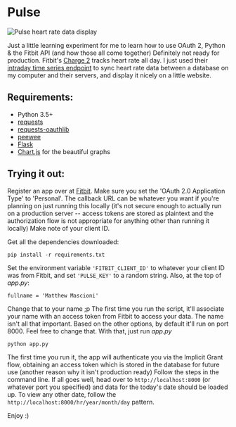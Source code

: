# Pulse

![Pulse heart rate data display](https://i.imgur.com/FT4r1.png)

Just a little learning experiment for me to learn how to use OAuth 2, Python & the Fitbit API (and how those all come together) Definitely not ready for production. Fitbit's [Charge 2](https://www.fitbit.com/en-ca/charge2) tracks heart rate all day. I just used their [intraday time series endpoint](https://dev.fitbit.com/docs/heart-rate/#get-heart-rate-intraday-time-series) to sync heart rate data between a database on my computer and their servers, and display it nicely on a little website. 

## Requirements:

* Python 3.5+
* [requests](https://pypi.python.org/pypi/requests/)
* [requests-oauthlib](https://pypi.python.org/pypi/requests-oauthlib/0.8.0)
* [peewee](https://pypi.python.org/pypi/peewee/2.8.7)
* [Flask](http://flask.pocoo.org)
* [Chart.js](http://www.chartjs.org) for the beautiful graphs

## Trying it out:

Register an app over at [Fitbit](https://dev.fitbit.com). Make sure you set the 'OAuth 2.0 Application Type' to 'Personal'. The callback URL can be whatever you want if you're planning on just running this locally (it's not secure enough to actually run on a production server -- access tokens are stored as plaintext and the authorization flow is not appropriate for anything other than running it locally) Make note of your client ID. 

Get all the dependencies downloaded:

	pip install -r requirements.txt

Set the environment variable `'FITBIT_CLIENT_ID'` to whatever your client ID was from Fitbit, and set `'PULSE_KEY'` to a random string. Also, at the top of *app.py*:

```
fullname = 'Matthew Mascioni'
```

Change that to your name ;p The first time you run the script, it'll associate your name with an access token from Fitbit to access your data. The name isn't all that important. Based on the other options, by default it'll run on port 8000. Feel free to change that. With that, just run *app.py*

	python app.py

The first time you run it, the app will authenticate you via the Implicit Grant flow, obtaining an access token which is stored in the database for future use (another reason why it isn't production ready) Follow the steps in the command line. If all goes well, head over to `http://localhost:8000` (or whatever port you specified) and data for the today's date should be loaded up. To view any other date, follow the `http://localhost:8000/hr/year/month/day` pattern.

Enjoy :)